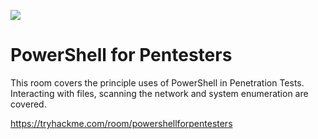 ![](https://tryhackme-images.s3.amazonaws.com/room-icons/2a037a905e467620157a23ab35bb3522.png)

# PowerShell for Pentesters

This room covers the principle uses of PowerShell in Penetration Tests. Interacting with files, scanning the network and system enumeration are covered.

https://tryhackme.com/room/powershellforpentesters